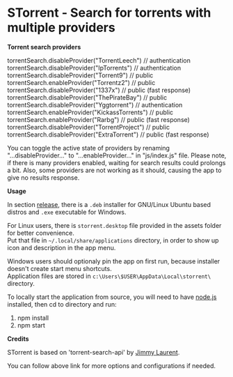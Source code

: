 # STorrent - Search for torrents with multiple providers

**Torrent search providers**

torrentSearch.disableProvider("TorrentLeech") // authentication  
torrentSearch.disableProvider("IpTorrents") // authentication  
torrentSearch.disableProvider("Torrent9") // public  
torrentSearch.enableProvider("Torrentz2") // public  
torrentSearch.disableProvider("1337x") // public (fast response)  
torrentSearch.disableProvider("ThePirateBay") // public  
torrentSearch.disableProvider("Yggtorrent") // authentication  
torrentSearch.enableProvider("KickassTorrents") // public  
torrentSearch.enableProvider("Rarbg") // public (fast response)  
torrentSearch.disableProvider("TorrentProject") // public  
torrentSearch.disableProvider("ExtraTorrent") // public (fast response)

You can toggle the active state of providers by renaming "...disableProvider..." to "...enableProvider..." in "js/index.js" file. Please note, if there is many providers enabled, waiting for search results could prolongs a bit. Also, some providers are not working as it should, causing the app to give no results response.

**Usage**

In section [release](https://github.com/SrdjanMilic/STorrent/releases), there is a `.deb` installer for GNU/Linux Ubuntu based distros and `.exe` executable for Windows.

For Linux users, there is `storrent.desktop` file provided in the assets folder for better convenience.  
Put that file in `~/.local/share/applications` directory, in order to show up icon and description in the app menu.

Windows users should optionaly pin the app on first run, because installer doesn't create start menu shortcuts.  
Application files are stored in `c:\Users\$USER\AppData\Local\storrent\` directory.

To locally start the application from source, you will need to have [node.js](https://nodejs.org/en/) installed, then cd to directory and run:

1. npm install
2. npm start

**Credits**

STorrent is based on 'torrent-search-api' by [Jimmy Laurent](https://github.com/JimmyLaurent/torrent-search-api).

You can follow above link for more options and configurations if needed.
